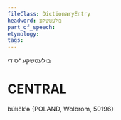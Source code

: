 ```yaml
---
fileClass: DictionaryEntry
headword: בולעטשקע
part_of_speech: 
etymology: 
tags: 
---
```

בולעטשקע
־ס
די

CENTRAL
========

búɫɩčkʲə {POLAND, Wolbrom, 50196}
